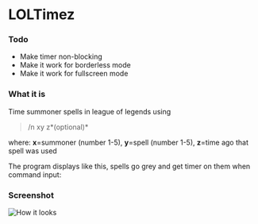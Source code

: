 # LOLTimez

### Todo
- Make timer non-blocking
- Make it work for borderless mode
- Make it work for fullscreen mode

### What it is
Time summoner spells in league of legends using 
  >/n xy z*(optional)*
  
  where:
    **x**=summoner (number 1-5), 
    **y**=spell (number 1-5), 
    **z**=time ago that spell was used

The program displays like this, spells go grey and get timer on them when command input:

### Screenshot
![How it looks](http://i.imgur.com/974ubZ1.png)
